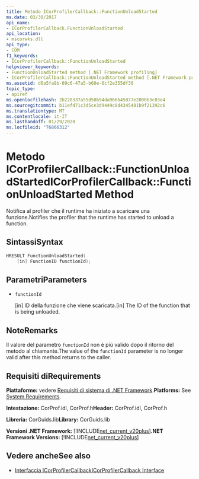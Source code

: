 ```yaml
---
title: Metodo ICorProfilerCallback::FunctionUnloadStarted
ms.date: 03/30/2017
api_name:
- ICorProfilerCallback.FunctionUnloadStarted
api_location:
- mscorwks.dll
api_type:
- COM
f1_keywords:
- ICorProfilerCallback::FunctionUnloadStarted
helpviewer_keywords:
- FunctionUnloadStarted method [.NET Framework profiling]
- ICorProfilerCallback::FunctionUnloadStarted method [.NET Framework profiling]
ms.assetid: d6a5fa8b-09c6-47a5-b60e-6cf2e355df30
topic_type:
- apiref
ms.openlocfilehash: 2b228337a55d50b94da966b45877e2000b3c03e4
ms.sourcegitcommit: b11efd71c3d5ce3d9449c8d4345481b9f21392c6
ms.translationtype: MT
ms.contentlocale: it-IT
ms.lasthandoff: 01/29/2020
ms.locfileid: "76866312"
---
```

# <a name="icorprofilercallbackfunctionunloadstarted-method"></a><span data-ttu-id="c9029-102">Metodo ICorProfilerCallback::FunctionUnloadStarted</span><span class="sxs-lookup"><span data-stu-id="c9029-102">ICorProfilerCallback::FunctionUnloadStarted Method</span></span>
<span data-ttu-id="c9029-103">Notifica al profiler che il runtime ha iniziato a scaricare una funzione.</span><span class="sxs-lookup"><span data-stu-id="c9029-103">Notifies the profiler that the runtime has started to unload a function.</span></span>  
  
## <a name="syntax"></a><span data-ttu-id="c9029-104">Sintassi</span><span class="sxs-lookup"><span data-stu-id="c9029-104">Syntax</span></span>  
  
```cpp  
HRESULT FunctionUnloadStarted(  
    [in] FunctionID functionId);   
```  
  
## <a name="parameters"></a><span data-ttu-id="c9029-105">Parametri</span><span class="sxs-lookup"><span data-stu-id="c9029-105">Parameters</span></span>

- `functionId`

  <span data-ttu-id="c9029-106">\[in] ID della funzione che viene scaricata.</span><span class="sxs-lookup"><span data-stu-id="c9029-106">\[in] The ID of the function that is being unloaded.</span></span>

## <a name="remarks"></a><span data-ttu-id="c9029-107">Note</span><span class="sxs-lookup"><span data-stu-id="c9029-107">Remarks</span></span>  
 <span data-ttu-id="c9029-108">Il valore del parametro `functionId` non è più valido dopo il ritorno del metodo al chiamante.</span><span class="sxs-lookup"><span data-stu-id="c9029-108">The value of the `functionId` parameter is no longer valid after this method returns to the caller.</span></span>  
  
## <a name="requirements"></a><span data-ttu-id="c9029-109">Requisiti di</span><span class="sxs-lookup"><span data-stu-id="c9029-109">Requirements</span></span>  
 <span data-ttu-id="c9029-110">**Piattaforme:** vedere [Requisiti di sistema di .NET Framework](../../../../docs/framework/get-started/system-requirements.md).</span><span class="sxs-lookup"><span data-stu-id="c9029-110">**Platforms:** See [System Requirements](../../../../docs/framework/get-started/system-requirements.md).</span></span>  
  
 <span data-ttu-id="c9029-111">**Intestazione:** CorProf.idl, CorProf.h</span><span class="sxs-lookup"><span data-stu-id="c9029-111">**Header:** CorProf.idl, CorProf.h</span></span>  
  
 <span data-ttu-id="c9029-112">**Libreria:** CorGuids.lib</span><span class="sxs-lookup"><span data-stu-id="c9029-112">**Library:** CorGuids.lib</span></span>  
  
 <span data-ttu-id="c9029-113">**Versioni .NET Framework:** [!INCLUDE[net_current_v20plus](../../../../includes/net-current-v20plus-md.md)]</span><span class="sxs-lookup"><span data-stu-id="c9029-113">**.NET Framework Versions:** [!INCLUDE[net_current_v20plus](../../../../includes/net-current-v20plus-md.md)]</span></span>  
  
## <a name="see-also"></a><span data-ttu-id="c9029-114">Vedere anche</span><span class="sxs-lookup"><span data-stu-id="c9029-114">See also</span></span>

- [<span data-ttu-id="c9029-115">Interfaccia ICorProfilerCallback</span><span class="sxs-lookup"><span data-stu-id="c9029-115">ICorProfilerCallback Interface</span></span>](icorprofilercallback-interface.md)
